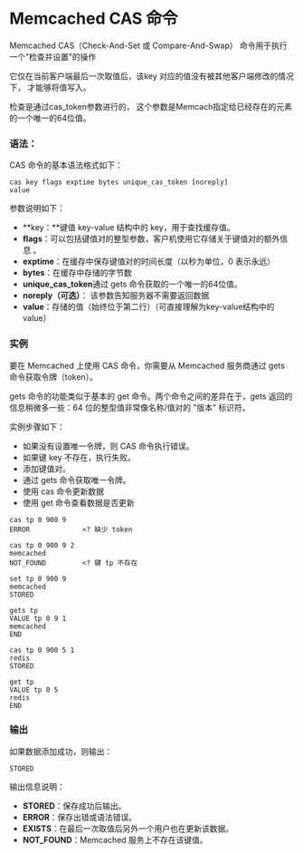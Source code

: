 # Memcached CAS 命令

Memcached CAS（Check-And-Set 或 Compare-And-Swap） 命令用于执行一个"检查并设置"的操作

它仅在当前客户端最后一次取值后，该key 对应的值没有被其他客户端修改的情况下， 才能够将值写入。

检查是通过cas_token参数进行的， 这个参数是Memcach指定给已经存在的元素的一个唯一的64位值。

### 语法：

CAS 命令的基本语法格式如下：

```
cas key flags exptime bytes unique_cas_token [noreply]
value

```

参数说明如下：

*   **key：**键值 key-value 结构中的 key，用于查找缓存值。
*   **flags**：可以包括键值对的整型参数，客户机使用它存储关于键值对的额外信息 。
*   **exptime**：在缓存中保存键值对的时间长度（以秒为单位，0 表示永远）
*   **bytes**：在缓存中存储的字节数
*   **unique_cas_token**通过 gets 命令获取的一个唯一的64位值。
*   **noreply（可选）**： 该参数告知服务器不需要返回数据
*   **value**：存储的值（始终位于第二行）（可直接理解为key-value结构中的value）

### 实例

要在 Memcached 上使用 CAS 命令，你需要从 Memcached 服务商通过 gets 命令获取令牌（token）。

gets 命令的功能类似于基本的 get 命令。两个命令之间的差异在于，gets 返回的信息稍微多一些：64 位的整型值非常像名称/值对的 "版本" 标识符。

实例步骤如下：

*   如果没有设置唯一令牌，则 CAS 命令执行错误。
*   如果键 key 不存在，执行失败。
*   添加键值对。
*   通过 gets 命令获取唯一令牌。
*   使用 cas 命令更新数据
*   使用 get 命令查看数据是否更新

```
cas tp 0 900 9
ERROR             <? 缺少 token

cas tp 0 900 9 2
memcached
NOT_FOUND         <? 键 tp 不存在

set tp 0 900 9
memcached
STORED

gets tp
VALUE tp 0 9 1
memcached
END

cas tp 0 900 5 1
redis
STORED

get tp
VALUE tp 0 5
redis
END

```

### 输出

如果数据添加成功，则输出：

```
STORED

```

输出信息说明：

*   **STORED**：保存成功后输出。
*   **ERROR**：保存出错或语法错误。
*   **EXISTS**：在最后一次取值后另外一个用户也在更新该数据。
*   **NOT_FOUND**：Memcached 服务上不存在该键值。

